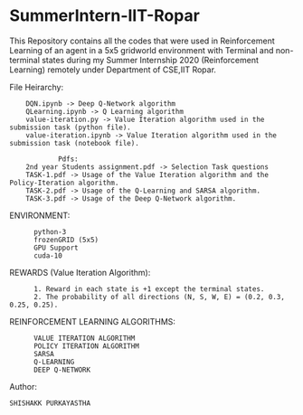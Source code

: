 # SummerIntern-IIT-Ropar
This Repository contains all the codes that were used in Reinforcement Learning of an agent in a 5x5 gridworld environment with Terminal and non-terminal states during my Summer Internship 2020 (Reinforcement Learning) remotely under Department of CSE,IIT Ropar.


File Heirarchy:

        DQN.ipynb -> Deep Q-Network algorithm
        QLearning.ipynb -> Q Learning algorithm
        value-iteration.py -> Value Iteration algorithm used in the submission task (python file).
        value-iteration.ipynb -> Value Iteration algorithm used in the submission task (notebook file).
                    
                Pdfs:    
        2nd year Students assignment.pdf -> Selection Task questions
        TASK-1.pdf -> Usage of the Value Iteration algorithm and the Policy-Iteration algorithm.            
        TASK-2.pdf -> Usage of the Q-Learning and SARSA algorithm. 
        TASK-3.pdf -> Usage of the Deep Q-Network algorithm.
        
                
      


ENVIRONMENT:

          python-3
          frozenGRID (5x5)
          GPU Support
          cuda-10

REWARDS (Value Iteration Algorithm):

          1. Reward in each state is +1 except the terminal states.
          2. The probability of all directions (N, S, W, E) = (0.2, 0.3, 0.25, 0.25).
      
 
REINFORCEMENT LEARNING ALGORITHMS:
  
          VALUE ITERATION ALGORITHM
          POLICY ITERATION ALGORITHM 
          SARSA
          Q-LEARNING
          DEEP Q-NETWORK
          

Author:

    SHISHAKK PURKAYASTHA
    
    
